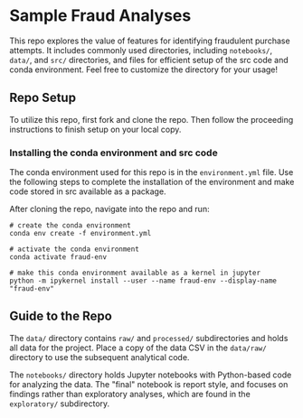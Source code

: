 # Sample Fraud Analyses

This repo explores the value of features for identifying fraudulent purchase attempts. It includes commonly used directories, including `notebooks/`, `data/`, and `src/` directories, and files for efficient setup of the src code and conda environment. Feel free to customize the directory for your usage!

## Repo Setup

To utilize this repo, first fork and clone the repo. Then follow the proceeding instructions to finish setup on your local copy.

### Installing the conda environment and src code

The conda environment used for this repo is in the `environment.yml` file. Use the following steps to complete the installation of the environment and make code stored in src available as a package.

After cloning the repo, navigate into the repo and run:

```
# create the conda environment
conda env create -f environment.yml

# activate the conda environment
conda activate fraud-env

# make this conda environment available as a kernel in jupyter
python -m ipykernel install --user --name fraud-env --display-name "fraud-env"
```

## Guide to the Repo

The `data/` directory contains `raw/` and `processed/` subdirectories and holds all data for the project. Place a copy of the data CSV in the `data/raw/` directory to use the subsequent analytical code. 

The `notebooks/` directory holds Jupyter notebooks with Python-based code for analyzing the data. The "final" notebook is report style, and focuses on findings rather than exploratory analyses, which are found in the `exploratory/` subdirectory.